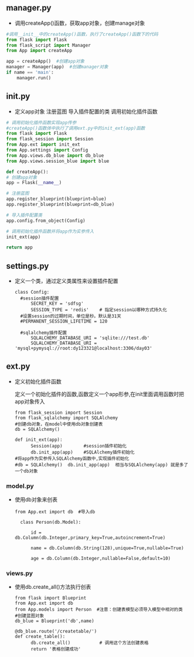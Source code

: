 ## manager.py

- 调用createApp()函数，获取app对象，创建manage对象

```manager.py
#调用__init__中的createApp()函数，执行了createApp()函数下的代码
from flask import Flask
from flask_script import Manager
from App import createApp

app = createApp()  #创建app对象
manager = Manager(app)  #创建manager对象
if name == 'main':
	manager.run()	              
```

## __init__.py

- 定义app对象    注册蓝图     导入插件配置的类     调用初始化插件函数

```__init__.py
# 调用初始化插件函数实现app传参
#createApp()函数体中执行了调用ext.py中的init_ext(app)函数
from flask import Flask
from flask_session import Session
from App.ext import init_ext
from App.settings import Config
from App.views.db_blue import db_blue
from App.views.session_blue import blue

def createApp():
# 创建app对象
app = Flask(__name__)

# 注册蓝图
app.register_blueprint(blueprint=blue)
app.register_blueprint(blueprint=db_blue)

# 导入插件配置类
app.config.from_object(Config)

# 调用初始化插件函数并将app作为实参传入
init_ext(app)

return app
```
## settings.py

- 定义一个类，通过定义类属性来设置插件配置

  ```
  class Config:
  	#session插件配置
     	SECRET_KEY = 'sdfsg'
     	SESSION_TYPE = 'redis'    # 指定session以哪种方式持久化
  	#设置session的过期时间，单位是秒。默认是31天
  	#PERMANENT_SESSION_LIFETIME = 120

  	#sqlalchemy插件配置
    	SQLALCHEMY_DATABASE_URI = 'sqlite:///test.db'
    	SQLALCHEMY_DATABASE_URI = 'mysql+pymysql://root:dy123321@localhost:3306/day03'
  ```
## ext.py

- 定义初始化插件函数

  定义一个初始化插件的函数,函数定义一个app形参,在init里面调用函数时把app对象传入

  ```
  from flask_session import Session
  from flask_sqlalchemy import SQLAlchemy
  #创建db对象，在model中使用db对象创建表
  db = SQLAlchemy() 

  def init_ext(app):
    	Session(app)        #session插件初始化
    	db.init_app(app)    #SQLAlchemy插件初始化
  #将app作为实参传入SQLAlchemy函数中,实现插件初始化
  #db = SQLAlchemy()  db.init_app(app)  相当与SQLAlchemy(app) 就是多了一个db对象
  ```
### model.py

- 使用db对象来创表

  ```
  from App.ext import db  #导入db

    class Person(db.Model):

    	id = db.Column(db.Integer,primary_key=True,autoincrement=True)

    	name = db.Column(db.String(128),unique=True,nullable=True)

    	age = db.Column(db.Integer,nullable=False,default=10)
  ```
### views.py

- 使用db.create_all()方法执行创表

  ```
  from flask import Blueprint
  from App.ext import db
  from App.models import Person  #注意：创建表模型必须导入模型中相对的类
  #创建蓝图对象
  db_blue = Blueprint('db',name)

  @db_blue.route('/createtable/')
  def create_table():
    	db.create_all()           # 调用这个方法创建表格
    	return '表格创建成功'
  ```





  ​